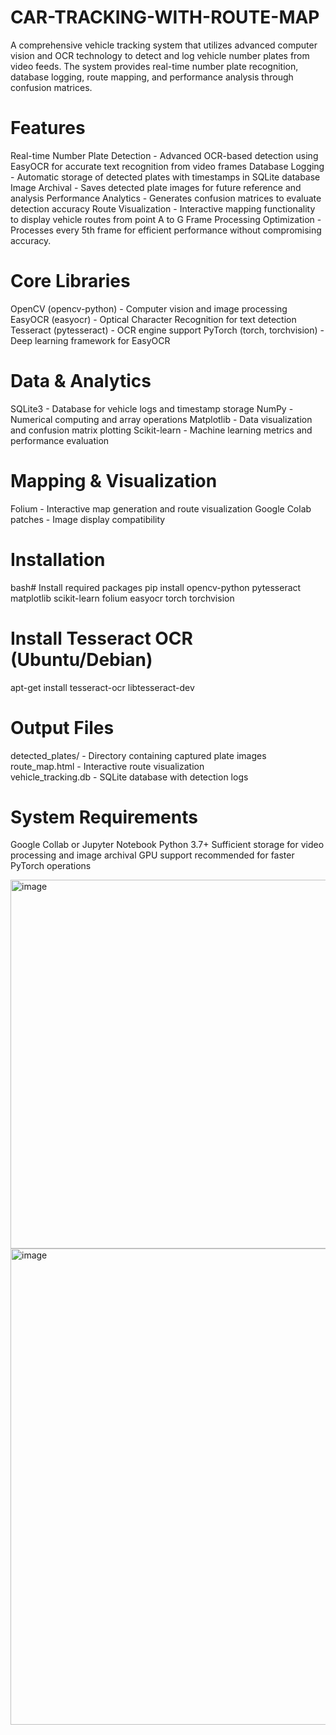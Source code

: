 # CAR-TRACKING-WITH-ROUTE-MAP

A comprehensive vehicle tracking system that utilizes advanced computer vision and OCR technology to detect and log vehicle number plates from video feeds. The system provides real-time number plate recognition, database logging, route mapping, and performance analysis through confusion matrices.


# Features

Real-time Number Plate Detection - Advanced OCR-based detection using EasyOCR for accurate text recognition from video frames
Database Logging - Automatic storage of detected plates with timestamps in SQLite database
Image Archival - Saves detected plate images for future reference and analysis
Performance Analytics - Generates confusion matrices to evaluate detection accuracy
Route Visualization - Interactive mapping functionality to display vehicle routes from point A to G
Frame Processing Optimization - Processes every 5th frame for efficient performance without compromising accuracy.

# Core Libraries

OpenCV (opencv-python) - Computer vision and image processing
EasyOCR (easyocr) - Optical Character Recognition for text detection
Tesseract (pytesseract) - OCR engine support
PyTorch (torch, torchvision) - Deep learning framework for EasyOCR

# Data & Analytics

SQLite3 - Database for vehicle logs and timestamp storage
NumPy - Numerical computing and array operations
Matplotlib - Data visualization and confusion matrix plotting
Scikit-learn - Machine learning metrics and performance evaluation

# Mapping & Visualization

Folium - Interactive map generation and route visualization
Google Colab patches - Image display compatibility


# Installation
bash# Install required packages
pip install opencv-python pytesseract matplotlib scikit-learn folium easyocr torch torchvision

# Install Tesseract OCR (Ubuntu/Debian)
apt-get install tesseract-ocr libtesseract-dev

# Output Files

detected_plates/ - Directory containing captured plate images    
route_map.html - Interactive route visualization      
vehicle_tracking.db - SQLite database with detection logs

# System Requirements

Google Collab or Jupyter Notebook
Python 3.7+
Sufficient storage for video processing and image archival
GPU support recommended for faster PyTorch operations


<img width="677" height="590" alt="image" src="https://github.com/user-attachments/assets/994fa8c6-e76c-425e-b1b9-b867447b20d1" />
<img width="1184" height="762" alt="image" src="https://github.com/user-attachments/assets/026bb7da-5550-4d89-b745-5545f3319ab1" />


